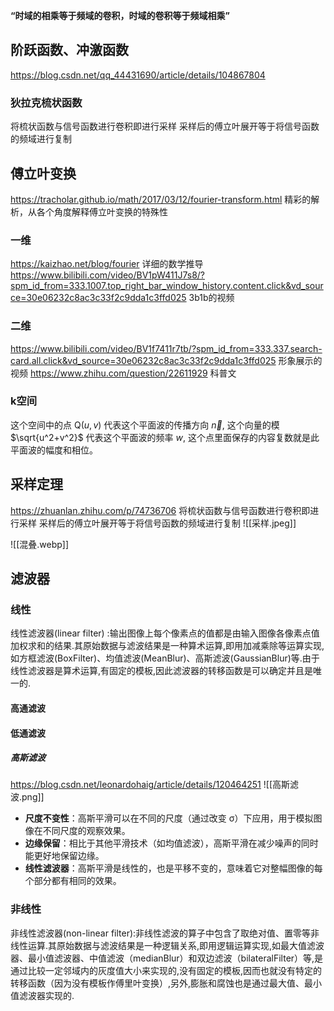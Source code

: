 **“时域的相乘等于频域的卷积，时域的卷积等于频域相乘”**
## 阶跃函数、冲激函数
https://blog.csdn.net/qq_44431690/article/details/104867804
### 狄拉克梳状函数
将梳状函数与信号函数进行卷积即进行采样
采样后的傅立叶展开等于将信号函数的频域进行复制

## 傅立叶变换
https://tracholar.github.io/math/2017/03/12/fourier-transform.html
精彩的解析，从各个角度解释傅立叶变换的特殊性
### 一维
https://kaizhao.net/blog/fourier
详细的数学推导
https://www.bilibili.com/video/BV1pW411J7s8/?spm_id_from=333.1007.top_right_bar_window_history.content.click&vd_source=30e06232c8ac3c33f2c9dda1c3ffd025
3b1b的视频
### 二维
https://www.bilibili.com/video/BV1f7411r7tb/?spm_id_from=333.337.search-card.all.click&vd_source=30e06232c8ac3c33f2c9dda1c3ffd025
形象展示的视频
https://www.zhihu.com/question/22611929
科普文

### k空间

这个空间中的点 $\mathrm{Q}(u, v)$ 代表这个平面波的传播方向 $\vec{n}$, 这个向量的模 $\sqrt{u^2+v^2}$ 代表这个平面波的频率 $w$, 这个点里面保存的内容复数就是此平面波的幅度和相位。


## 采样定理
https://zhuanlan.zhihu.com/p/74736706
将梳状函数与信号函数进行卷积即进行采样
采样后的傅立叶展开等于将信号函数的频域进行复制
![[采样.jpeg]]

![[混叠.webp]]

## 滤波器

### 线性
线性滤波器(linear filter) :输出图像上每个像素点的值都是由输入图像各像素点值加权求和的结果.其原始数据与滤波结果是一种算术运算,即用加减乘除等运算实现,如方框滤波(BoxFilter)、均值滤波(MeanBlur)、高斯滤波(GaussianBlur)等.由于线性滤波器是算术运算,有固定的模板,因此滤波器的转移函数是可以确定并且是唯一的.

#### 高通滤波

#### 低通滤波
##### 高斯滤波
https://blog.csdn.net/leonardohaig/article/details/120464251
![[高斯滤波.png]]
- **尺度不变性**：高斯平滑可以在不同的尺度（通过改变 σ）下应用，用于模拟图像在不同尺度的观察效果。
- **边缘保留**：相比于其他平滑技术（如均值滤波），高斯平滑在减少噪声的同时能更好地保留边缘。
- **线性滤波器**：高斯平滑是线性的，也是平移不变的，意味着它对整幅图像的每个部分都有相同的效果。

### 非线性
非线性滤波器(non-linear filter):非线性滤波的算子中包含了取绝对值、置零等非线性运算.其原始数据与滤波结果是一种逻辑关系,即用逻辑运算实现,如最大值滤波器、最小值滤波器、中值滤波（medianBlur）和双边滤波（bilateralFilter）等,是通过比较一定邻域内的灰度值大小来实现的,没有固定的模板,因而也就没有特定的转移函数（因为没有模板作傅里叶变换）,另外,膨胀和腐蚀也是通过最大值、最小值滤波器实现的.
